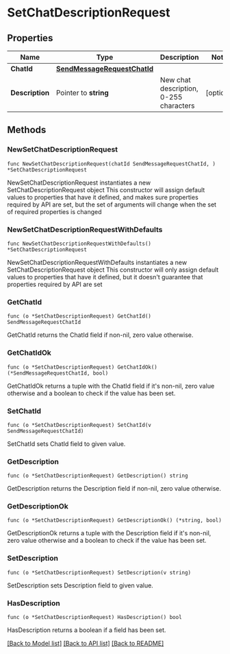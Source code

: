 # SetChatDescriptionRequest

## Properties

Name | Type | Description | Notes
------------ | ------------- | ------------- | -------------
**ChatId** | [**SendMessageRequestChatId**](SendMessageRequestChatId.md) |  | 
**Description** | Pointer to **string** | New chat description, 0-255 characters | [optional] 

## Methods

### NewSetChatDescriptionRequest

`func NewSetChatDescriptionRequest(chatId SendMessageRequestChatId, ) *SetChatDescriptionRequest`

NewSetChatDescriptionRequest instantiates a new SetChatDescriptionRequest object
This constructor will assign default values to properties that have it defined,
and makes sure properties required by API are set, but the set of arguments
will change when the set of required properties is changed

### NewSetChatDescriptionRequestWithDefaults

`func NewSetChatDescriptionRequestWithDefaults() *SetChatDescriptionRequest`

NewSetChatDescriptionRequestWithDefaults instantiates a new SetChatDescriptionRequest object
This constructor will only assign default values to properties that have it defined,
but it doesn't guarantee that properties required by API are set

### GetChatId

`func (o *SetChatDescriptionRequest) GetChatId() SendMessageRequestChatId`

GetChatId returns the ChatId field if non-nil, zero value otherwise.

### GetChatIdOk

`func (o *SetChatDescriptionRequest) GetChatIdOk() (*SendMessageRequestChatId, bool)`

GetChatIdOk returns a tuple with the ChatId field if it's non-nil, zero value otherwise
and a boolean to check if the value has been set.

### SetChatId

`func (o *SetChatDescriptionRequest) SetChatId(v SendMessageRequestChatId)`

SetChatId sets ChatId field to given value.


### GetDescription

`func (o *SetChatDescriptionRequest) GetDescription() string`

GetDescription returns the Description field if non-nil, zero value otherwise.

### GetDescriptionOk

`func (o *SetChatDescriptionRequest) GetDescriptionOk() (*string, bool)`

GetDescriptionOk returns a tuple with the Description field if it's non-nil, zero value otherwise
and a boolean to check if the value has been set.

### SetDescription

`func (o *SetChatDescriptionRequest) SetDescription(v string)`

SetDescription sets Description field to given value.

### HasDescription

`func (o *SetChatDescriptionRequest) HasDescription() bool`

HasDescription returns a boolean if a field has been set.


[[Back to Model list]](../README.md#documentation-for-models) [[Back to API list]](../README.md#documentation-for-api-endpoints) [[Back to README]](../README.md)


